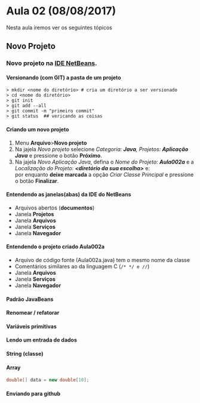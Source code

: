 # Aula 02 (08/08/2017)
Nesta aula iremos ver os seguintes tópicos

## Novo Projeto

### Novo projeto na [IDE NetBeans](http://www.oracle.com/technetwork/pt/java/javase/downloads/index.html).

#### Versionando **(com GIT)** a pasta de um projeto
```
> mkdir <nome do diretório> # cria um diretório a ser versionado
> cd <nome do diretório>
> git init
> git add --all
> git commit -m "primeiro commit"
> git status  ## vericando as coisas
```

#### Criando um novo projeto

1. Menu **Arquivo**>**Novo projeto** 
2. Na jajela _Novo projeto_  selecione _Categoria: **Java**, Projetos: **Aplicação Java**_ e pressione o botão **Próximo**.
3. Na jajela _Novo Aplicação Java_, defina o _Nome do Projeto: **Aula002a**_ e a _Localização do Projeto: **<diretório da sua escolha>**_ e:  
por enquanto **deixe marcada** a opção _Criar Classe Principal_ e pressione o botão **Finalizar**.

#### Entendendo as janelas(abas) da IDE do NetBeans
* Arquivos abertos (**documentos**)
* Janela **Projetos**
* Janela **Arquivos**
* Janela **Serviços**
* Janela **Navegador**

#### Entendendo o projeto criado **Aula002a**
* Arquivo de código fonte (Aula002a.java) tem o mesmo nome da classe
* Comentários similares ao da linguagem C (`/* */ e //`)
* Janela **Arquivos**
* Janela **Serviços**
* Janela **Navegador**

#### Padrão JavaBeans
#### Renomear / refatorar


#### Variáveis primitivas

#### Lendo um entrada de dados

#### String (classe)

#### Array
```java
double[] data = new double[10];
```

#### Enviando para github

